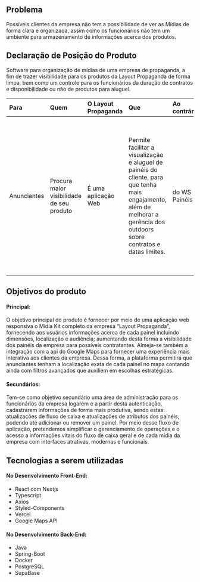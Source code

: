 ## Problema
Possíveis clientes da empresa não tem a possibilidade de ver as Mídias de forma clara e organizada, assim como os funcionários não tem um ambiente para armazenamento de informações acerca dos produtos.

## Declaração de Posição do Produto

Software para organização de mídias de uma empresa de propaganda, a fim de trazer visibilidade para os produtos da Layout Propaganda de forma limpa, bem como um controle para os funcionários da duração de contratos e disponibilidade ou não de produtos para aluguel.

| Para | Quem | O Layout Propaganda | Que | Ao contrário | Nosso produto |
| :--- | :--- | :--- | :--- | :--- | :--- |
| Anunciantes | Procura maior visibilidade de seu produto | É uma aplicação Web | Permite facilitar a visualização e aluguel de painéis do cliente, para que tenha mais engajamento, além de melhorar a gerência dos outdoors sobre contratos e datas limites. | do WS Painéis | Mostrará a disponibilidade de painéis de forma clara e interativa por um mapa, tendo ferramentas como filtros de região, disponibilidade e tipos de mídia. Além de ter um área para gerenciamento interno para controle de fluxo de caixa e possíveis despesas |

## Objetivos do produto

#### Principal:
  O objetivo principal do produto é fornecer por meio de uma aplicação web responsiva o Mídia Kit completo da empresa “Layout Propaganda”, fornecendo aos usuários informações acerca de cada painel incluindo dimensões, localização e audiência; aumentando desta forma a visibilidade dos painéis da empresa para possíveis contratantes. Almeja-se também a integração com a api do Google Maps para fornecer uma experiência mais interativa aos clientes da empresa. Dessa forma, a plataforma permitirá que anunciantes tenham a localização exata de cada painel no mapa contando ainda com filtros avançados que auxiliem em escolhas estratégicas.
#### Secundários:
  Tem-se como objetivo secundário uma área de administração para os funcionários da empresa logarem e a partir desta autenticação, cadastrarem informações de forma mais produtiva, sendo estas: atualizações de fluxo de caixa e atualizações de atributos dos painéis, podendo até adicionar ou remover um painel. Por meio desse fluxo de aplicação, pretendemos simplificar o gerenciamento de operações e o acesso a informações vitais do fluxo de caixa geral e de cada mídia da empresa com interfaces atrativas, modernas e funcionais.

## Tecnologias a serem utilizadas

#### No Desenvolvimento Front-End:
- React com Nextjs
- Typescript
- Axios
- Styled-Components
- Vercel
- Google Maps API

#### No Desenvolvimento Back-End:
- Java
- Spring-Boot
- Docker
- PostgreSQL
- SupaBase
